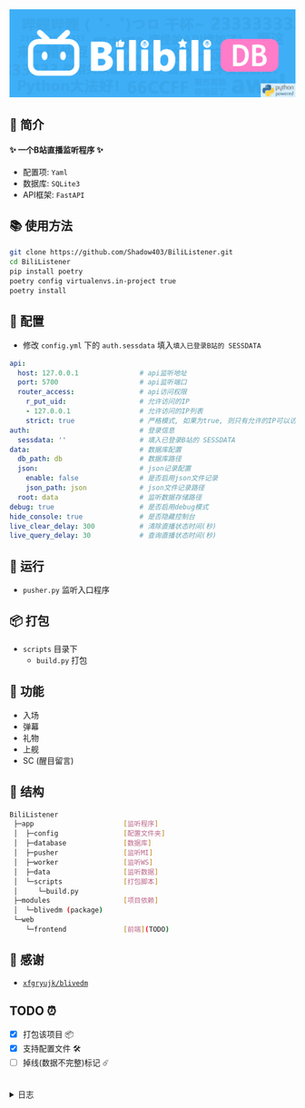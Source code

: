 <div align="center">
<a href="https://github.com/Shadow403/BiliListener">
  <img src="./image/logo.png"alt="LOGO">
</a>
</div>

## 📖 简介
#### ✨ 一个B站直播监听程序 ✨
- 配置项: `Yaml`
- 数据库: `SQLite3`
- API框架: `FastAPI`

## 📚 使用方法
```bash
git clone https://github.com/Shadow403/BiliListener.git
cd BiliListener
pip install poetry
poetry config virtualenvs.in-project true
poetry install
```

## 📝 配置
- 修改 `config.yml` 下的 `auth.sessdata` 填入`填入已登录B站的 SESSDATA`

```yml
api:
  host: 127.0.0.1               # api监听地址
  port: 5700                    # api监听端口
  router_access:                # api访问权限
    r_put_uid:                  # 允许访问的IP
    - 127.0.0.1                 # 允许访问的IP列表
    strict: true                # 严格模式, 如果为true, 则只有允许的IP可以访问
auth:                           # 登录信息
  sessdata: ''                  # 填入已登录B站的 SESSDATA
data:                           # 数据库配置
  db_path: db                   # 数据库路径
  json:                         # json记录配置
    enable: false               # 是否启用json文件记录
    json_path: json             # json文件记录路径
  root: data                    # 监听数据存储路径
debug: true                     # 是否启用debug模式
hide_console: true              # 是否隐藏控制台
live_clear_delay: 300           # 清除直播状态时间(秒)
live_query_delay: 30            # 查询直播状态时间(秒)
```

## 🍻 运行
- `pusher.py` 监听入口程序

## 📦 打包
- `scripts` 目录下
  - `build.py` 打包

## 🎯 功能
- 入场
- 弹幕
- 礼物
- 上舰
- SC (醒目留言)

## 🧱 结构
```bash
BiliListener
 ├─app                      [监听程序]
 │  ├─config                [配置文件夹]
 │  ├─database              [数据库]
 │  ├─pusher                [监听MI]
 │  ├─worker                [监听WS]
 │  ├─data                  [监听数据]
 │  └─scripts               [打包脚本]
 │     └─build.py
 ├─modules                  [项目依赖]
 │  └─blivedm (package)
 └─web
    └─frontend              [前端](TODO)
```

## 💖 感谢
- [`xfgryujk/blivedm`](https://github.com/xfgryujk/blivedm)

## TODO ⏰

- [x] 打包该项目 📦
- [x] 支持配置文件 🛠️
- [ ] 掉线(数据不完整)标记 ☄️

<br>

<details>
<summary> 日志 </summary>

- `v0.1.0` 🎉 创世提交
- `v0.1.1` 🧱 监听异步支持
- `v0.1.2` ⚡ 接口优化
- `v0.1.3` ⚡ `ws` 断线重连后记录的数据恢复 | 添加 `ws` `LIKE_V3_UPDATE`
- `v0.1.4` ✨ 添加更多记录的数据 `config.json`
- `v0.1.5` ✨ 整体重构
- `v0.1.6` 📦 打包该项目 🐍 修复数据库 `Bugs`
- `v0.1.7` 🛠️ 支持配置文件
- `v0.1.8` 🛠️ 支持更多配置项 🐍 修复数据库 `commit.handle` `Bugs`
- `v0.1.9-b1` 🌐 添加前端
- `v0.1.9-b2` 📦 添加打包图标 `(ico)`
- `v0.1.9` 🛠️ 支持更多配置项 ✨ 添加重置直播状态 `24h` ✨ 添加 `api` 版本区分
- `v0.2.0-b1` ✨ 打包版本控制
- `v0.2.0-b2` ✨ API接口更新
- `v0.2.0-b3` ✨ API接口更新 🛠️ 添加权限 `strict`
- `v0.2.0` ✨📦🛠️ 整体更新
- `v0.2.1-b1` 🐍 修复了一些小问题
- `v0.2.1` 🐍 修复了一些小问题
- `v0.2.1` 🐍 修复了一些小问题
- `v0.2.2` ✨ 合并 `pusher` & `worker`
- `v0.2.3` ✨ 添加 初始化监听 🐍 修复监听完成数据提交失败问题
